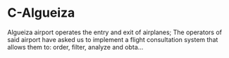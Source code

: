 # C-Algueiza
Algueiza airport operates the entry and exit of airplanes; The operators of said airport have asked us to implement a flight consultation system that allows them to: order, filter, analyze and obta…
